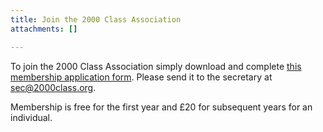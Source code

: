 ```yaml
---
title: Join the 2000 Class Association
attachments: []

---
```

To join the 2000 Class Association simply download and complete [this membership application form](/uploads/2019/09/02/Measurement_Rules_V4.1.pdf). Please send it to the secretary at [sec@2000class.org](mailto:sec@2000class.org).

Membership is free for the first year and £20 for subsequent years for an individual.